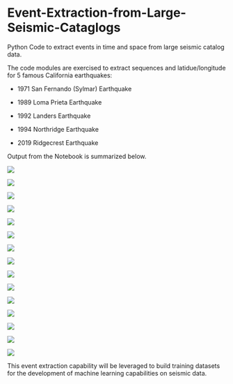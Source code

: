 # Event-Extraction-from-Large-Seismic-Cataglogs
Python Code to extract events in time and space from large seismic catalog data. 

The code modules are exercised to extract sequences and latidue/longitude for 5 famous California earthquakes:

* 1971 San Fernando (Sylmar) Earthquake

* 1989 Loma Prieta Earthquake

* 1992 Landers Earthquake

* 1994 Northridge Earthquake

* 2019 Ridgecrest Earthquake

Output from the Notebook is summarized below.


![](img/map_Sylmar.png)

![](img/seq1_Sylmar.png)

![](img/seq2_Sylmar.png)


![](img/map_Loma.png)

![](img/seq1_Loma.png)

![](img/seq2_Loma.png)


![](img/map_Landers.png)

![](img/seq1_Landers.png)

![](img/seq2_Landers.png)


![](img/map_Northridge.png)

![](img/seq1_Northridge.png)

![](img/seq2_Northridge.png)


![](img/map_Ridgecrest.png)

![](img/seq1_Ridgecrest.png)

![](img/seq2_Ridgecrest.png)

This event extraction capability will be leveraged to build training datasets for the development of machine learning capabilities on seismic data.